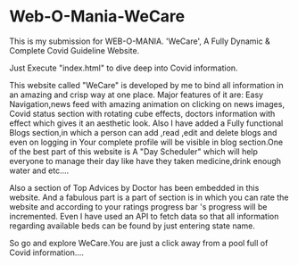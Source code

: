 # Web-O-Mania-WeCare
This is my submission for WEB-O-MANIA.
'WeCare', A Fully Dynamic & Complete Covid Guideline Website.

Just Execute "index.html" to dive deep into Covid information.

This website called "WeCare" is developed by me to bind all information in an amazing and crisp way at one place.
Major features of it are:
Easy Navigation,news feed with amazing animation on clicking on news images,
Covid status section with rotating cube effects, doctors information with effect which gives it an aesthetic look.
Also I have added a Fully functional Blogs section,in which a person can add ,read ,edit and delete blogs and even on logging in Your complete profile will be 
visible in blog section.One of the best part of this website is A "Day Scheduler" which will help everyone to manage their day like have 
they taken medicine,drink enough water and etc....

Also a section of Top Advices by Doctor has been embedded in this website. 
And a fabulous part is a part of section is in which you can rate the website and according to your ratings progress bar 's progress will be incremented.
Even I have used an API to fetch data so that all information regarding available beds can be found by just entering state name.



So go and explore WeCare.You are just a click away from a pool full of Covid information....
